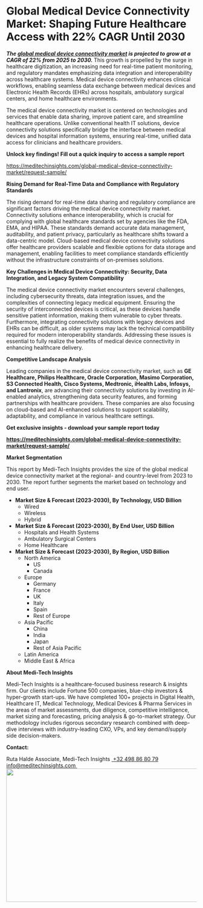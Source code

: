 <H1> Global Medical Device Connectivity Market: Shaping Future Healthcare Access with 22% CAGR Until 2030 </H1>
<strong><em>The </em></strong><a href="https://meditechinsights.com/global-medical-device-connectivity-market/"><strong><em>global medical device connectivity market</em></strong></a><strong><em> is projected to grow at a CAGR of 22% from 2025 to 2030. </em></strong>This growth is propelled by the surge in healthcare digitization, an increasing need for real-time patient monitoring, and regulatory mandates emphasizing data integration and interoperability across healthcare systems. Medical device connectivity enhances clinical workflows, enabling seamless data exchange between medical devices and Electronic Health Records (EHRs) across hospitals, ambulatory surgical centers, and home healthcare environments.

The medical device connectivity market is centered on technologies and services that enable data sharing, improve patient care, and streamline healthcare operations. Unlike conventional health IT solutions, device connectivity solutions specifically bridge the interface between medical devices and hospital information systems, ensuring real-time, unified data access for clinicians and healthcare providers.

<strong>Unlock key findings! Fill out a quick inquiry to access a sample report</strong>

<a href="https://meditechinsights.com/global-medical-device-connectivity-market/request-sample/">https://meditechinsights.com/global-medical-device-connectivity-market/request-sample/</a>

<strong>Rising Demand for Real-Time Data and Compliance with Regulatory Standards</strong>

The rising demand for real-time data sharing and regulatory compliance are significant factors driving the medical device connectivity market. Connectivity solutions enhance interoperability, which is crucial for complying with global healthcare standards set by agencies like the FDA, EMA, and HIPAA. These standards demand accurate data management, auditability, and patient privacy, particularly as healthcare shifts toward a data-centric model. Cloud-based medical device connectivity solutions offer healthcare providers scalable and flexible options for data storage and management, enabling facilities to meet compliance standards efficiently without the infrastructure constraints of on-premises solutions.

<strong>Key Challenges in Medical Device Connectivity: Security, Data Integration, and Legacy System Compatibility</strong>

The medical device connectivity market encounters several challenges, including cybersecurity threats, data integration issues, and the complexities of connecting legacy medical equipment. Ensuring the security of interconnected devices is critical, as these devices handle sensitive patient information, making them vulnerable to cyber threats. Furthermore, integrating connectivity solutions with legacy devices and EHRs can be difficult, as older systems may lack the technical compatibility required for modern interoperability standards. Addressing these issues is essential to fully realize the benefits of medical device connectivity in enhancing healthcare delivery.

<strong>Competitive Landscape Analysis</strong>

Leading companies in the medical device connectivity market, such as <strong>GE Healthcare, Philips Healthcare, Oracle Corporation, Masimo Corporation, S3 Connected Health, Cisco Systems, Medtronic, iHealth Labs, Infosys, and Lantronix</strong>, are advancing their connectivity solutions by investing in AI-enabled analytics, strengthening data security features, and forming partnerships with healthcare providers. These companies are also focusing on cloud-based and AI-enhanced solutions to support scalability, adaptability, and compliance in various healthcare settings.

<strong>Get exclusive insights - download your sample report today </strong>

<a href="https://meditechinsights.com/global-medical-device-connectivity-market/request-sample/"><strong>https://meditechinsights.com/global-medical-device-connectivity-market/request-sample/</strong></a>

<strong>Market Segmentation</strong>

This report by Medi-Tech Insights provides the size of the global medical device connectivity market at the regional- and country-level from 2023 to 2030. The report further segments the market based on technology and end user.
<ul>
 	<li><strong>Market Size &amp; Forecast (2023-2030), By Technology, USD Billion</strong>
<ul>
 	<li>Wired</li>
 	<li>Wireless</li>
 	<li>Hybrid</li>
</ul>
</li>
 	<li><strong>Market Size &amp; Forecast (2023-2030), By End User, USD Billion</strong>
<ul>
 	<li>Hospitals and Health Systems</li>
 	<li>Ambulatory Surgical Centers</li>
 	<li>Home Healthcare</li>
</ul>
</li>
 	<li><strong>Market Size &amp; Forecast (2023-2030), By Region, USD Billion</strong>
<ul>
 	<li>North America
<ul>
 	<li>US</li>
 	<li>Canada</li>
</ul>
</li>
 	<li>Europe
<ul>
 	<li>Germany</li>
 	<li>France</li>
 	<li>UK</li>
 	<li>Italy</li>
 	<li>Spain</li>
 	<li>Rest of Europe</li>
</ul>
</li>
 	<li>Asia Pacific
<ul>
 	<li>China</li>
 	<li>India</li>
 	<li>Japan</li>
 	<li>Rest of Asia Pacific</li>
</ul>
</li>
 	<li>Latin America</li>
 	<li>Middle East &amp; Africa</li>
</ul>
</li>
</ul>
<strong>About Medi-Tech Insights</strong>

Medi-Tech Insights is a healthcare-focused business research &amp; insights firm. Our clients include Fortune 500 companies, blue-chip investors &amp; hyper-growth start-ups. We have completed 100+ projects in Digital Health, Healthcare IT, Medical Technology, Medical Devices &amp; Pharma Services in the areas of market assessments, due diligence, competitive intelligence, market sizing and forecasting, pricing analysis &amp; go-to-market strategy. Our methodology includes rigorous secondary research combined with deep-dive interviews with industry-leading CXO, VPs, and key demand/supply side decision-makers.

<strong>Contact:</strong>

Ruta Halde
Associate, Medi-Tech Insights
<u> +32 498 86 80 79
</u><a href="mailto:info@meditechinsights.com">info@meditechinsights.com</a><u> </u><img class="alignnone size-full wp-image-1399" src="http://dailyinvestorhub.com/wp-content/uploads/2025/02/Global-Medical-Device-Connectivity-Market.png" alt="" width="602" height="353" />
